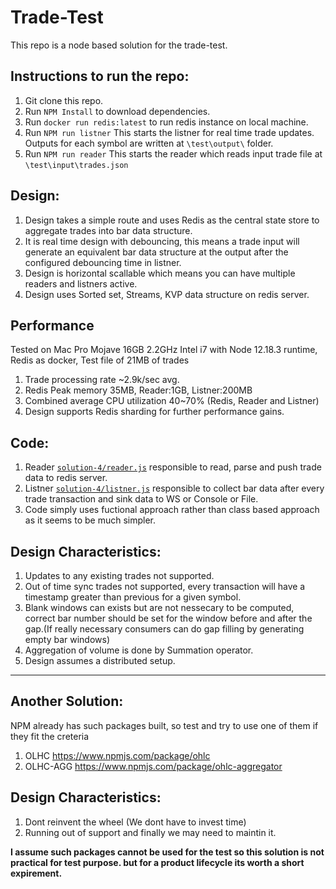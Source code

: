 # Trade-Test

This repo is a node based solution for the trade-test.

## Instructions to run the repo:
1. Git clone this repo.
2. Run `NPM Install` to download dependencies.
3. Run `docker run redis:latest` to run redis instance on local machine.
4. Run `NPM run listner` This starts the listner for real time trade updates. Outputs for each symbol are written at `\test\output\` folder.
5. Run `NPM run reader` This starts the reader which reads input trade file at `\test\input\trades.json`

## Design:
1. Design takes a simple route and uses Redis as the central state store to aggregate trades into bar data structure.
2. It is real time design with debouncing, this means a trade input will generate an equivalent bar data structure at the output after the configured debouncing time in listner.
3. Design is horizontal scallable which means you can have multiple readers and listners active.
4. Design uses Sorted set, Streams, KVP data structure on redis server.

## Performance 
Tested on Mac Pro Mojave 16GB 2.2GHz Intel i7 with Node 12.18.3 runtime, Redis as docker, Test file of 21MB of trades

1. Trade processing rate ~2.9k/sec avg.
2. Redis Peak memory 35MB, Reader:1GB, Listner:200MB
3. Combined average CPU utilization 40~70% (Redis, Reader and Listner)
4. Design supports Redis sharding for further performance gains.

## Code:
1. Reader [`solution-4/reader.js`](https://github.com/LRagji/trade-test/blob/master/solution-4/reader.js) responsible to read, parse and push trade data to redis server.
2. Listner [`solution-4/listner.js`](https://github.com/LRagji/trade-test/blob/master/solution-4/listner.js) responsible to collect bar data after every trade transaction and sink data to WS or Console or File.
3. Code simply uses fuctional approach rather than class based approach as it seems to be much simpler. 

## Design Characteristics:
1. Updates to any existing trades not supported.
2. Out of time sync trades not supported, every transaction will have a timestamp greater than previous for a given symbol.
3. Blank windows can exists but are not nessecary to be computed, correct bar number should be set for the window before and after the gap.(If really necessary consumers can do gap filling by generating empty bar windows)
4. Aggregation of volume is done by Summation operator.
5. Design assumes a distributed setup.

<hr/>

## Another Solution:

NPM already has such packages built, so test and try to use one of them if they fit the creteria
1. OLHC https://www.npmjs.com/package/ohlc
2. OLHC-AGG https://www.npmjs.com/package/ohlc-aggregator

## Design Characteristics:
1. Dont reinvent the wheel (We dont have to invest time)
2. Running out of support and finally we may need to maintin it.

**I assume such packages cannot be used for the test so this solution is not practical for test purpose. but for a product lifecycle its worth a short expirement.**